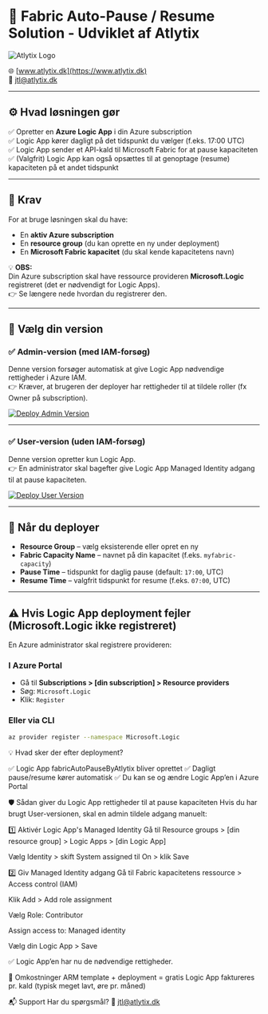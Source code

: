 # 🚀 Fabric Auto-Pause / Resume Solution - Udviklet af Atlytix

![Atlytix Logo](https://www.atlytix.dk/path-to-your-logo.png)

🌐 [www.atlytix.dk](https://www.atlytix.dk)  
📧 [jtl@atlytix.dk](mailto:jtl@atlytix.dk)

---

## ⚙ Hvad løsningen gør  
✅ Opretter en **Azure Logic App** i din Azure subscription  
✅ Logic App kører dagligt på det tidspunkt du vælger (f.eks. 17:00 UTC)  
✅ Logic App sender et API-kald til Microsoft Fabric for at pause kapaciteten  
✅ (Valgfrit) Logic App kan også opsættes til at genoptage (resume) kapaciteten på et andet tidspunkt  

---

## 📌 Krav  
For at bruge løsningen skal du have:  
- En **aktiv Azure subscription**  
- En **resource group** (du kan oprette en ny under deployment)  
- En **Microsoft Fabric kapacitet** (du skal kende kapacitetens navn)  

💡 **OBS:**  
Din Azure subscription skal have ressource provideren **Microsoft.Logic** registreret (det er nødvendigt for Logic Apps).  
👉 Se længere nede hvordan du registrerer den.

---

## 🚀 Vælg din version  

### ✅ **Admin-version (med IAM-forsøg)**  
Denne version forsøger automatisk at give Logic App nødvendige rettigheder i Azure IAM.  
👉 Kræver, at brugeren der deployer har rettigheder til at tildele roller (fx Owner på subscription).

[![Deploy Admin Version](https://aka.ms/deploytoazurebutton)](https://portal.azure.com/#create/Microsoft.Template/uri/https%3A%2F%2Fraw.githubusercontent.com%2FjtlAtlytix%2Ffabric-auto-pause-deploy%2Fmain%2Ffabric-auto-pause.json)

---

### ✅ **User-version (uden IAM-forsøg)**  
Denne version opretter kun Logic App.  
👉 En administrator skal bagefter give Logic App Managed Identity adgang til at pause kapaciteten.

[![Deploy User Version](https://aka.ms/deploytoazurebutton)](https://portal.azure.com/#create/Microsoft.Template/uri/https%3A%2F%2Fraw.githubusercontent.com%2FjtlAtlytix%2Ffabric-auto-pause-deploy%2Fmain%2Ffabric-auto-pause-user.json)

---

## 📝 Når du deployer  
- **Resource Group** – vælg eksisterende eller opret en ny  
- **Fabric Capacity Name** – navnet på din kapacitet (f.eks. `myfabric-capacity`)  
- **Pause Time** – tidspunkt for daglig pause (default: `17:00`, UTC)  
- **Resume Time** – valgfrit tidspunkt for resume (f.eks. `07:00`, UTC)  

---

## ⚠ Hvis Logic App deployment fejler (Microsoft.Logic ikke registreret)  
En Azure administrator skal registrere provideren:

### I Azure Portal  
- Gå til **Subscriptions > [din subscription] > Resource providers**  
- Søg: `Microsoft.Logic`  
- Klik: `Register`  

### Eller via CLI  
```bash
az provider register --namespace Microsoft.Logic
```

💡 Hvad sker der efter deployment?

✅ Logic App fabricAutoPauseByAtlytix bliver oprettet
✅ Dagligt pause/resume kører automatisk
✅ Du kan se og ændre Logic App’en i Azure Portal

🛡 Sådan giver du Logic App rettigheder til at pause kapaciteten
Hvis du har brugt User-versionen, skal en admin tildele adgang manuelt:

1️⃣ Aktivér Logic App's Managed Identity
Gå til Resource groups > [din resource group] > Logic Apps > [din Logic App]

Vælg Identity > skift System assigned til On > klik Save

2️⃣ Giv Managed Identity adgang
Gå til Fabric kapacitetens ressource > Access control (IAM)

Klik Add > Add role assignment

Vælg Role: Contributor

Assign access to: Managed identity

Vælg din Logic App > Save

✅ Logic App’en har nu de nødvendige rettigheder.

💸 Omkostninger
ARM template + deployment = gratis
Logic App faktureres pr. kald (typisk meget lavt, øre pr. måned)

📬 Support
Har du spørgsmål?
📧 jtl@atlytix.dk


